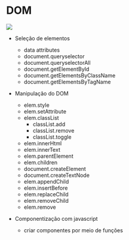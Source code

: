 # DOM

![](https://dkrn4sk0rn31v.cloudfront.net/uploads/2021/04/arvore-dom.png)

- Seleção de elementos

  - data attributes
  - document.queryselector
  - document.queryselectorAll
  - document.getElementById
  - document.getElementsByClassName
  - document.getElementsByTagName

- Manipulação do DOM

  - elem.style
  - elem.setAttribute
  - elem.classList
    - classList.add
    - classList.remove
    - classList.toggle
  - elem.innerHtml
  - elem.innerText
  - elem.parentElement
  - elem.children
  - document.createElement
  - document.createTextNode
  - elem.appendChild
  - elem.insertBefore
  - elem.replaceChild
  - elem.removeChild
  - elem.remove

- Componentização com javascript
  - criar componentes por meio de funções
